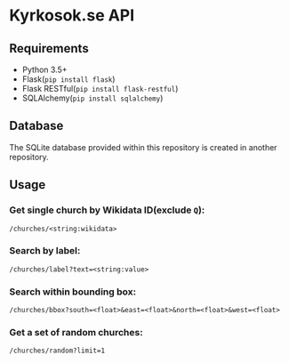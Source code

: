 # Kyrkosok.se API

## Requirements

 - Python 3.5+
 - Flask(`pip install flask`)
 - Flask RESTful(`pip install flask-restful`)
 - SQLAlchemy(`pip install sqlalchemy`)

## Database

The SQLite database provided within this repository is created in another repository.

## Usage

### Get single church by Wikidata ID(exclude `Q`):

```
/churches/<string:wikidata>
```

### Search by label:

```
/churches/label?text=<string:value>
```

### Search within bounding box:

```
/churches/bbox?south=<float>&east=<float>&north=<float>&west=<float>
```

### Get a set of random churches:

```
/churches/random?limit=1
```